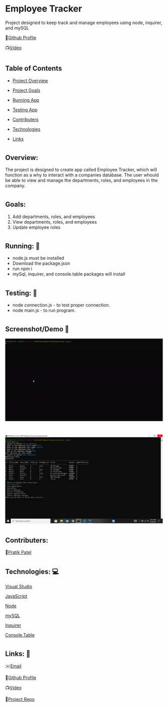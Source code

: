 # Employee Tracker
Project designed to keep track and manage employees using node, inquirer, and mySQL

👨[Github Profile](https://github.com/PratikPatel-Code/)

📺[Video](https://drive.google.com/file/d/1DvpPdGivlHPRFKu5pr9prPQp71rIyuCs/view?usp=sharing)

#

## Table of Contents

- [Project Overview](#Overview)

- [Project Goals](#Goals)

- [Running App](#Running)

- [Testing App](#Testing)

- [Contributers](#Contributers)

- [Technologies](#Technologies)

- [Links](#Links)

#
## Overview:
The project is designed to create app called Employee Tracker, which will function as a why to interact with a companies database.  The user whould be able to view and manage the departments, roles, and employees in the company.

#
## Goals:
1. Add departments, roles, and employees
2. View departments, roles, and employees
3. Update employee roles

#
## Running: 🏃
- node.js must be installed
- Download the package.json
- run npm i
- mySql, inquirer, and console.table packages will install

#
## Testing: 🔬
- node connection.js - to test proper connection.
- node main.js - to run program.

# 

## Screenshot/Demo 📸
![gif](assets/images/example.gif)
#
![screenshot1](assets/images/Screenshot.png)
#

## Contributers:
👨[Pratik Patel](https://github.com/PratikPatel-Code/)


#
## Technologies: 💻
[Visual Studio](https://visualstudio.microsoft.com/)

[JavaScript](https://www.javascript.com/)

[Node](https://nodejs.org/en/)

[mySQL](https://www.npmjs.com/package/mysql)

[Inquirer](https://www.npmjs.com/package//inquirer)

[Console.Table](https://www.npmjs.com/package/console.table)

#
## Links: 🔗
✉️[Email](pratikpatel_85@yahoo.com)

👨[Github Profile](https://github.com/PratikPatel-Code/)

📺[Video](https://drive.google.com/file/d/1DvpPdGivlHPRFKu5pr9prPQp71rIyuCs/view?usp=sharing)

📁[Project Repo](https://github.com/PratikPatel-Code/NoteTaker)

